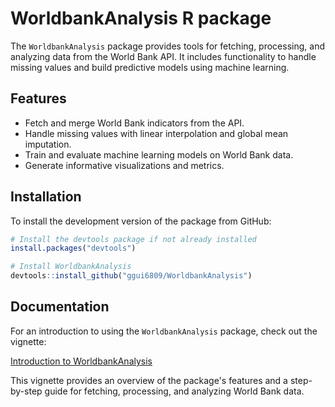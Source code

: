 # WorldbankAnalysis R package

The `WorldbankAnalysis` package provides tools for fetching, processing, and analyzing data from the World Bank API. It includes functionality to handle missing values and build predictive models using machine learning.

## Features

- Fetch and merge World Bank indicators from the API.
- Handle missing values with linear interpolation and global mean imputation.
- Train and evaluate machine learning models on World Bank data.
- Generate informative visualizations and metrics.

## Installation

To install the development version of the package from GitHub:

```r
# Install the devtools package if not already installed
install.packages("devtools")

# Install WorldbankAnalysis
devtools::install_github("ggui6809/WorldbankAnalysis")
```

## Documentation

For an introduction to using the `WorldbankAnalysis` package, check out the vignette:

[Introduction to WorldbankAnalysis](https://ggui6809.github.io/WorldbankAnalysis/articles/introduction.html)

This vignette provides an overview of the package's features and a step-by-step guide for fetching, processing, and analyzing World Bank data.
